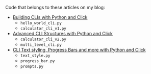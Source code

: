 Code that belongs to these articles on my blog:

- [Building CLIs with Python and Click](https://mauricebrg.com/article/202008_intro_to_click.html)
  - `hello_world_cli.py`
  - `calculator_cli_v1.py`
- [Advanced CLI Structures with Python and Click](https://mauricebrg.com/article/2020/08/advanced_cli_structures_with_python_and_click.html)
  - `calculator_cli_v2.py`
  - `multi_level_cli.py`
- [CLI Text styling, Progress Bars and more with Python and Click](https://mauricebrg.com/article/2020/08/cli_text_styling_progress_bars_and_prompts_with_click.html)
  - `text_style.py`
  - `progress_bar.py`
  - `prompts.py`
